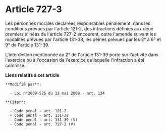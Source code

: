# Article 727-3

Les personnes morales déclarées responsables pénalement, dans les conditions prévues par l'article 121-2, des infractions
définies aux deux premiers alinéas de l'article 727-2 encourent, outre l'amende suivant les modalités prévues par l'article
131-38, les peines prévues par les 2° à 6° et 9° de l'article 131-39.

L'interdiction mentionnée au 2° de l'article 131-39 porte sur l'activité dans l'exercice ou à l'occasion de l'exercice de
laquelle l'infraction a été commise.

**Liens relatifs à cet article**

	**Modifié par**:

	  - Loi n°2009-526 du 12 mai 2009 - art. 124

	**Cite**:

	  - Code pénal - art. 121-2
	  - Code pénal - art. 131-38
	  - Code pénal - art. 131-39 (V)
	  - Code pénal - art. 727-2 (V)
